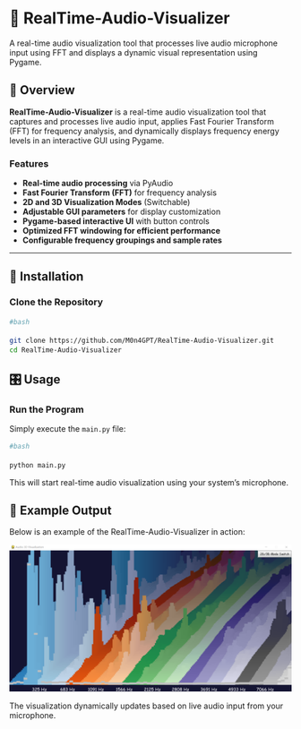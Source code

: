 # 🎵 RealTime-Audio-Visualizer

A real-time audio visualization tool that processes live audio microphone input using FFT and displays a dynamic visual representation using Pygame.

## 📌 Overview
**RealTime-Audio-Visualizer** is a real-time audio visualization tool that captures and processes live audio input, applies Fast Fourier Transform (FFT) for frequency analysis, and dynamically displays frequency energy levels in an interactive GUI using Pygame.

### Features
- **Real-time audio processing** via PyAudio  
- **Fast Fourier Transform (FFT)** for frequency analysis  
- **2D and 3D Visualization Modes** (Switchable)  
- **Adjustable GUI parameters** for display customization  
- **Pygame-based interactive UI** with button controls  
- **Optimized FFT windowing for efficient performance**  
- **Configurable frequency groupings and sample rates**  

---

## 🚀 Installation

### Clone the Repository
```bash
#bash

git clone https://github.com/M0n4GPT/RealTime-Audio-Visualizer.git
cd RealTime-Audio-Visualizer
```
## 🎛 Usage

### Run the Program
Simply execute the `main.py` file:

```bash
#bash

python main.py
```
This will start real-time audio visualization using your system’s microphone.

## 📸 Example Output

Below is an example of the RealTime-Audio-Visualizer in action:

![Real-Time Audio Visualizer Running](https://github.com/M0n4GPT/RealTime-Audio-Visualizer/blob/main/img/demo.png)

The visualization dynamically updates based on live audio input from your microphone.



